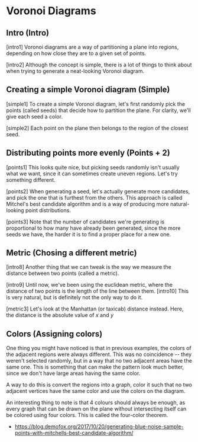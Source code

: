 # Voronoi Diagrams

## Intro (Intro)

[intro1] Voronoi diagrams are a way of partitioning a plane into regions, depending on how close they are to a given set of points.

[intro2] Although the concept is simple, there is a lot of things to think about when trying to generate a neat-looking Voronoi diagram.

## Creating a simple Voronoi diagram (Simple)

[simple1] To create a simple Voronoi diagram, let's first randomly pick the points (called seeds) that decide how to partition the plane. For clarity, we'll give each seed a color.

[simple2] Each point on the plane then belongs to the region of the closest seed.

## Distributing points more evenly (Points + 2)

[points1] This looks quite nice, but picking seeds randomly isn't usually what we want, since it can sometimes create uneven regions. Let's try something different.

[points2] When generating a seed, let's actually generate more candidates, and pick the one that is furthest from the others. This approach is called Mitchel's best candidate algorithm and is a way of producing more natural-looking point distributions.

[points3] Note that the number of candidates we're generating is proportional to how many have already been generated, since the more seeds we have, the harder it is to find a proper place for a new one.

## Metric (Chosing a different metric)
[intro8] Another thing that we can tweak is the way we measure the distance between two points (called a metric).

[intro9] Until now, we've been using the euclidean metric, where the distance of two points is the length of the line between them. 
[intro10] This is very natural, but is definitely not the only way to do it.

[metric3] Let's look at the Manhattan (or taxicab) distance instead. Here, the distance is the absolute value of $x$ and $y$

## Colors (Assigning colors)
One thing you might have noticed is that in previous examples, the colors of the adjacent regions were always different.
This was no coincidence -- they weren't selected randomly, but in a way that no two adjacent areas have the same one. This is something that can make the pattern look much better, since we don't have large areas having the same color.

A way to do this is convert the regions into a graph, color it such that no two adjacent vertices have the same color and use the colors on the diagram.

An interesting thing to note is that 4 colours should always be enough, as every graph that can be drawn on the plane without intersecting itself can be colored using four colors. This is called the four-color theorem.

- https://blog.demofox.org/2017/10/20/generating-blue-noise-sample-points-with-mitchells-best-candidate-algorithm/
